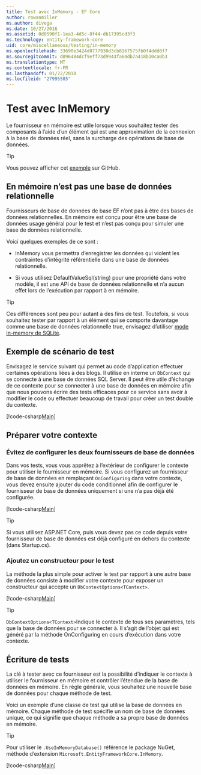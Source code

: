 ```yaml
---
title: Test avec InMemory - EF Core
author: rowanmiller
ms.author: divega
ms.date: 10/27/2016
ms.assetid: 0d0590f1-1ea3-4d5c-8f44-db17395cd3f3
ms.technology: entity-framework-core
uid: core/miscellaneous/testing/in-memory
ms.openlocfilehash: 33690e3424d0777930d3cb8167575fb0f4ddd8f7
ms.sourcegitcommit: d096484dcf9eff73d9943fa60db7a418b10ca0b3
ms.translationtype: MT
ms.contentlocale: fr-FR
ms.lasthandoff: 01/22/2018
ms.locfileid: "27995585"
---
```

# <a name="testing-with-inmemory"></a>Test avec InMemory

Le fournisseur en mémoire est utile lorsque vous souhaitez tester des composants à l’aide d’un élément qui est une approximation de la connexion à la base de données réel, sans la surcharge des opérations de base de données.

> [!TIP]  
> Vous pouvez afficher cet [exemple](https://github.com/aspnet/EntityFramework.Docs/tree/master/samples/core/Miscellaneous/Testing) sur GitHub.

## <a name="inmemory-is-not-a-relational-database"></a>En mémoire n’est pas une base de données relationnelle

Fournisseurs de base de données de base EF n’ont pas à être des bases de données relationnelles. En mémoire est conçu pour être une base de données usage général pour le test et n’est pas conçu pour simuler une base de données relationnelle.

Voici quelques exemples de ce sont :
* InMemory vous permettra d’enregistrer les données qui violent les contraintes d’intégrité référentielle dans une base de données relationnelle.

* Si vous utilisez DefaultValueSql(string) pour une propriété dans votre modèle, il est une API de base de données relationnelle et n’a aucun effet lors de l’exécution par rapport à en mémoire.

> [!TIP]  
> Ces différences sont peu pour autant à des fins de test. Toutefois, si vous souhaitez tester par rapport à un élément qui se comporte davantage comme une base de données relationnelle true, envisagez d’utiliser [mode in-memory de SQLite](sqlite.md).

## <a name="example-testing-scenario"></a>Exemple de scénario de test

Envisagez le service suivant qui permet au code d’application effectuer certaines opérations liées à des blogs. Il utilise en interne un `DbContext` qui se connecte à une base de données SQL Server. Il peut être utile d’échange de ce contexte pour se connecter à une base de données en mémoire afin que nous pouvons écrire des tests efficaces pour ce service sans avoir à modifier le code ou effectuer beaucoup de travail pour créer un test double du contexte.

[!code-csharp[Main](../../../../samples/core/Miscellaneous/Testing/BusinessLogic/BlogService.cs)]

## <a name="get-your-context-ready"></a>Préparer votre contexte

### <a name="avoid-configuring-two-database-providers"></a>Évitez de configurer les deux fournisseurs de base de données

Dans vos tests, vous vous apprêtez à l’extérieur de configurer le contexte pour utiliser le fournisseur en mémoire. Si vous configurez un fournisseur de base de données en remplaçant `OnConfiguring` dans votre contexte, vous devez ensuite ajouter du code conditionnel afin de configurer le fournisseur de base de données uniquement si une n’a pas déjà été configurée.

[!code-csharp[Main](../../../../samples/core/Miscellaneous/Testing/BusinessLogic/BloggingContext.cs#OnConfiguring)]

> [!TIP]  
> Si vous utilisez ASP.NET Core, puis vous devez pas ce code depuis votre fournisseur de base de données est déjà configuré en dehors du contexte (dans Startup.cs).

### <a name="add-a-constructor-for-testing"></a>Ajoutez un constructeur pour le test

La méthode la plus simple pour activer le test par rapport à une autre base de données consiste à modifier votre contexte pour exposer un constructeur qui accepte un `DbContextOptions<TContext>`.

[!code-csharp[Main](../../../../samples/core/Miscellaneous/Testing/BusinessLogic/BloggingContext.cs#Constructors)]

> [!TIP]  
> `DbContextOptions<TContext>`Indique le contexte de tous ses paramètres, tels que la base de données pour se connecter à. Il s’agit de l’objet qui est généré par la méthode OnConfiguring en cours d’exécution dans votre contexte.

## <a name="writing-tests"></a>Écriture de tests

La clé à tester avec ce fournisseur est la possibilité d’indiquer le contexte à utiliser le fournisseur en mémoire et contrôler l’étendue de la base de données en mémoire. En règle générale, vous souhaitez une nouvelle base de données pour chaque méthode de test.

Voici un exemple d’une classe de test qui utilise la base de données en mémoire. Chaque méthode de test spécifie un nom de base de données unique, ce qui signifie que chaque méthode a sa propre base de données en mémoire.

>[!TIP]
> Pour utiliser le `.UseInMemoryDatabase()` référence le package NuGet, méthode d’extension `Microsoft.EntityFrameworkCore.InMemory`.

[!code-csharp[Main](../../../../samples/core/Miscellaneous/Testing/TestProject/InMemory/BlogServiceTests.cs)]
